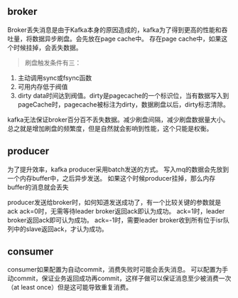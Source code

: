 ## broker
Broker丢失消息是由于Kafka本身的原因造成的，kafka为了得到更高的性能和吞吐量，将数据异步刷盘。会先放在page cache中。
存在page cache中，如果这个时候挂掉，会丢失数据。


>刷盘触发条件有三：
1. 主动调用sync或fsync函数
2. 可用内存低于阀值
3. dirty data时间达到阀值。dirty是pagecache的一个标识位，当有数据写入到pageCache时，pagecache被标注为dirty，数据刷盘以后，dirty标志清除。

kafka无法保证broker百分百不丢失数据。减少刷盘间隔，减少刷盘数据量大小。总之就是增加刷盘的频繁度，但是自然就会影响到性能，这个只能是权衡。

## producer
为了提升效率，kafka producer采用batch发送的方式。
写入mq的数据会先放到一个内存buffer中，之后异步发送。
如果这个时候producer挂掉，那么内存buffer的消息就会丢失

producer发送给broker时，如何知道发送成功了，有一个比较关键的参数就是ack
ack=0时，无需等待leader broker返回ack即认为成功。
ack=1时，leader broker返回ack即可认为成功。
ack=-1时，需要leader broker收到所有位于isr队列中的slave返回ack，才认为成功。

## consumer
consumer如果配置为自动commit，消费失败时可能会丢失消息。
可以配置为手动commit，保证业务返回成功再commit，这样子做可以保证消息至少被消费一次（at least once）但是这可能导致重复消费。
